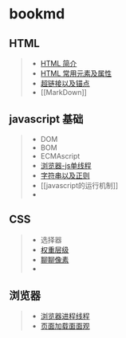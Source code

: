 # bookmd
## HTML 
> - [HTML 简介](./html/HTML简介.md)
> - [HTML 常用元素及属性](./html/HTML5的常用元素与属性.md)  
> - [超链接以及锚点](./html/超链接以及锚点.md)
> - [[MarkDown]]

## javascript  基础

> - DOM
> - BOM
> - ECMAscript 
> -  [浏览器-js单线程](./js/单线程.md)
> - [字符串以及正则](./js/字符串及正则.md)
> - [[javascript的运行机制]]
> - 

## CSS

>- 选择器
>- [权重层级]()
>- [聊聊像素](./css/聊聊像素.md)
>- 


## 浏览器 

>- [浏览器进程线程](./js/单线程.md)
>- [页面加载面面观](./html/页面加载面面观.md)
